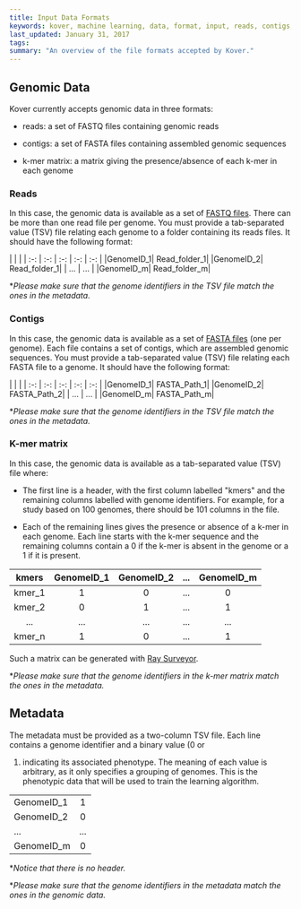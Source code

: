 ```yaml
---
title: Input Data Formats
keywords: kover, machine learning, data, format, input, reads, contigs, k-mer
last_updated: January 31, 2017
tags:
summary: "An overview of the file formats accepted by Kover."
---
```


## Genomic Data

Kover currently accepts genomic data in three formats:

* reads: a set of FASTQ files containing genomic reads

* contigs: a set of FASTA files containing assembled genomic sequences

* k-mer matrix: a matrix giving the presence/absence of each k-mer in each genome


### Reads

In this case, the genomic data is available as a set of [FASTQ files](https://en.wikipedia.org/wiki/FASTQ_format).
There can be more than one read file per genome.
You must provide a tab-separated value (TSV) file relating each genome to a folder containing its reads files.
It should have the following format:

| | |
| :-: | :-: | :-: | :-: | :-: |
|GenomeID_1| Read_folder_1|
|GenomeID_2| Read_folder_1|
| ...      | ... |
|GenomeID_m| Read_folder_m|

**Please make sure that the genome identifiers in the TSV file match the ones in the metadata.*


### Contigs

In this case, the genomic data is available as a set of [FASTA files](https://en.wikipedia.org/wiki/FASTA_format) (one per genome).
Each file contains a set of contigs, which are assembled genomic sequences. 
You must provide a tab-separated value (TSV) file relating each FASTA file to a genome.
It should have the following format:

| | |
| :-: | :-: | :-: | :-: | :-: |
|GenomeID_1| FASTA_Path_1|
|GenomeID_2| FASTA_Path_2|
| ...      | ... |
|GenomeID_m| FASTA_Path_m|

**Please make sure that the genome identifiers in the TSV file match the ones in the metadata.*


### K-mer matrix

In this case, the genomic data is available as a tab-separated value (TSV) file where:

* The first line is a header, with the first column labelled "kmers" and the remaining columns labelled with
genome identifiers. For example, for a study based on 100 genomes, there should be 101 columns in the file.

* Each of the remaining lines gives the presence or absence of a k-mer in each genome. Each line starts with the
k-mer sequence and the remaining columns contain a 0 if the k-mer is absent in the genome or a 1 if it is
present.

| kmers | GenomeID_1 | GenomeID_2 | ... | GenomeID_m |
| :-: | :-: | :-: | :-: | :-: |
| kmer_1 | 1 | 0 | ... | 0 |
| kmer_2 | 0 | 1 | ... | 1 |
| ... | ... | ... | ... | ... |
| kmer_n | 1 | 0 | ... | 1 |

Such a matrix can be generated with [Ray Surveyor](https://github.com/zorino/RaySurveyor-Tutorial).

**Please make sure that the genome identifiers in the k-mer matrix match the ones in the metadata.*


## Metadata

The metadata must be provided as a two-column TSV file. Each line contains a genome identifier and a binary value (0 or
1) indicating its associated phenotype. The meaning of each value is arbitrary, as it only specifies a grouping of
genomes. This is the phenotypic data that will be used to train the learning algorithm.

| | |
| --- | :-: |
| GenomeID_1 | 1 |
| GenomeID_2 | 0 |
| ... | ... |
| GenomeID_m | 0 |

**Notice that there is no header.*

**Please make sure that the genome identifiers in the metadata match the ones in the genomic data.*